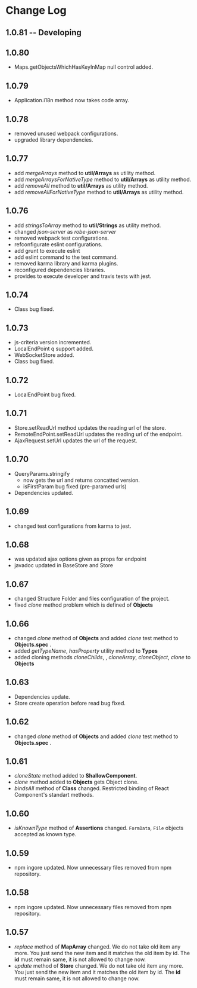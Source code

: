 # Change Log

## 1.0.81 -- Developing

## 1.0.80
* Maps.getObjectsWhichHasKeyInMap null control added.

## 1.0.79
* Application.i18n method now takes code array. 

## 1.0.78
* removed unused webpack configurations.
* upgraded library dependencies.

## 1.0.77

* add *mergeArrays* method to **util/Arrays** as utility method.
* add *mergeArraysForNativeType* method to **util/Arrays** as utility method.
* add *removeAll* method to **util/Arrays** as utility method.
* add *removeAllForNativeType* method to **util/Arrays** as utility method.

## 1.0.76

* add *stringsToArray* method to **util/Strings** as utility method.
* changed *json-server* as *robe-json-server*
* removed webpack test configurations.
* refconfigurate eslint configurations.
* add grunt to execute eslint
* add eslint command to the test command. 
* removed karma library and karma plugins.
* reconfigured dependencies libraries.
* provides to execute developer and travis tests with jest.


## 1.0.74
* Class bug fixed.

## 1.0.73
* js-criteria version incremented.
* LocalEndPoint q support added.
* WebSocketStore added.
* Class bug fixed.

## 1.0.72
* LocalEndPoint bug fixed.

## 1.0.71
* Store.setReadUrl method updates the reading url of the store.
* RemoteEndPoint.setReadUrl updates the reading url of the endpoint.
* AjaxRequest.setUrl updates the url of the request.

## 1.0.70
* QueryParams.stringify 
    * now gets the url and returns concatted version.
    * isFirstParam bug fixed (pre-paramed urls)
* Dependencies updated.

## 1.0.69 
* changed test configurations from karma to jest.

## 1.0.68
* was updated ajax options given as props for endpoint
* javadoc updated in BaseStore and Store

## 1.0.67
* changed Structure Folder and files configuration of the project.
* fixed *clone* method problem which is defined of **Objects**
  
## 1.0.66
* changed *clone* method of **Objects** and added *clone* test method to **Objects.spec** .
* added *getTypeName*, *hasProperty* utility method to **Types**
* added cloning methods *cloneChilds*, , *cloneArray*, *cloneObject*, *clone* to **Objects** 
  
## 1.0.63
* Dependencies update.
* Store create operation before read bug fixed.

## 1.0.62
* changed *clone* method of **Objects** and added *clone* test method to **Objects.spec** .

## 1.0.61
* *cloneState* method added to **ShallowComponent**. 
* *clone* method added to **Objects** gets Object clone.
* *bindsAll* method of **Class** changed. Restricted binding of React Component's standart methods.

## 1.0.60
* *isKnownType* method of **Assertions** changed. `FormData`, `File` objects accepted as known type.

## 1.0.59
* npm ingore updated. Now unnecessary files removed from npm repository.

## 1.0.58
* npm ingore updated. Now unnecessary files removed from npm repository.

## 1.0.57
* *replace* method of **MapArray** changed. We do not take old item any more. You just send the new item and it matches the old item by id.
The **id** must remain same, it is not allowed to change now.
* *update* method of **Store** changed. We do not take old item any more. You just send the new item and it matches the old item by id.
The **id** must remain same, it is not allowed to change now.

